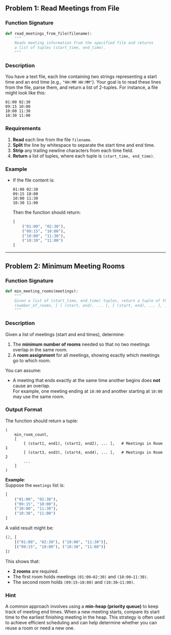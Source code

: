 ## **Problem 1: Read Meetings from File**

### **Function Signature**

```python
def read_meetings_from_file(filename):
    """
    Reads meeting information from the specified file and returns
    a list of tuples (start_time, end_time).
    """
```

### **Description**

You have a text file, each line containing two strings representing a start time and an end time (e.g., `"HH:MM HH:MM"`). Your goal is to read these lines from the file, parse them, and return a list of 2-tuples. For instance, a file might look like this:

```
01:00 02:30
09:15 10:00
10:00 11:30
10:30 11:00
```

### **Requirements**

1. **Read** each line from the file `filename`.
2. **Split** the line by whitespace to separate the start time and end time.
3. **Strip** any trailing newline characters from each time field.
4. **Return** a list of tuples, where each tuple is `(start_time, end_time)`.

### **Example**

- If the file content is:

  ```
  01:00 02:30
  09:15 10:00
  10:00 11:30
  10:30 11:00
  ```

  Then the function should return:

  ```python
  [
      ("01:00", "02:30"),
      ("09:15", "10:00"),
      ("10:00", "11:30"),
      ("10:30", "11:00")
  ]
  ```

---

## **Problem 2: Minimum Meeting Rooms**

### **Function Signature**

```python
def min_meeting_rooms(meetings):
    """
    Given a list of (start_time, end_time) tuples, return a tuple of the form:
    (number_of_rooms, [ [ (start, end), ... ], [ (start, end), ... ], ... ])
    """
```

### **Description**

Given a list of meetings (start and end times), determine:

1. The **minimum number of rooms** needed so that no two meetings overlap in the same room.
2. A **room assignment** for all meetings, showing exactly which meetings go to which room.

You can assume:
- A meeting that ends exactly at the same time another begins does **not** cause an overlap.  
  For example, one meeting ending at `10:00` and another starting at `10:00` may use the same room.

### **Output Format**

The function should return a tuple:

```
(
    min_room_count,
    [
        [ (start1, end1), (start2, end2), ... ],   # Meetings in Room 1
        [ (start3, end3), (start4, end4), ... ],   # Meetings in Room 2
        ...
    ]
)
```

**Example**:  
Suppose the `meetings` list is:

```python
[
    ("01:00", "02:30"),
    ("09:15", "10:00"),
    ("10:00", "11:30"),
    ("10:30", "11:00")
]
```

A valid result might be:

```python
(2, [
    [("01:00", "02:30"), ("10:00", "11:30")],
    [("09:15", "10:00"), ("10:30", "11:00")]
])
```

This shows that:
- **2 rooms** are required.
- The first room holds meetings `(01:00–02:30)` and `(10:00–11:30)`.
- The second room holds `(09:15–10:00)` and `(10:30–11:00)`.

### **Hint**

A common approach involves using a **min-heap (priority queue)** to keep track of meeting end times. When a new meeting starts, compare its start time to the earliest finishing meeting in the heap. This strategy is often used to achieve efficient scheduling and can help determine whether you can reuse a room or need a new one.
